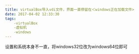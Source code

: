 ```yaml
---
title: virtualBox导入vdi文件，界面一直停留在＜windows正在加载文件>
date: 2017-04-02 12:33:30
tags:
    -virtualBox
    -虚拟机
    -windows
---
```


设置和系统本身不一直，将windows32位改为windows64位即可
